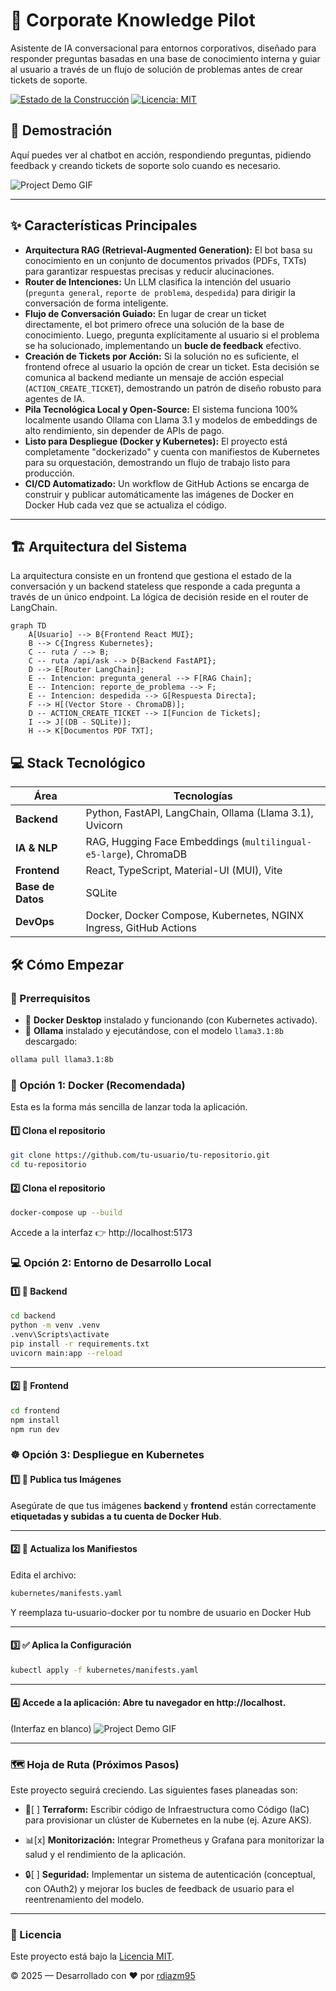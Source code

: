 # 🚀 Corporate Knowledge Pilot

Asistente de IA conversacional para entornos corporativos, diseñado para responder preguntas basadas en una base de conocimiento interna y guiar al usuario a través de un flujo de solución de problemas antes de crear tickets de soporte.

[![Estado de la Construcción](https://github.com/rdiazm95/Corporate-Knowledge-Pilot/actions/workflows/ci.yaml/badge.svg)](https://github.com/rdiazm95/Corporate-Knowledge-Pilot/actions/workflows/ci.yaml)
[![Licencia: MIT](https://img.shields.io/badge/Licencia-MIT-yellow.svg)](https://opensource.org/licenses/MIT)

## 🌟 Demostración

Aquí puedes ver al chatbot en acción, respondiendo preguntas, pidiendo feedback y creando tickets de soporte solo cuando es necesario.

![Project Demo GIF](https://i.imgur.com/pNVPf3M.gif)

---

## ✨ Características Principales

- **Arquitectura RAG (Retrieval-Augmented Generation):** El bot basa su conocimiento en un conjunto de documentos privados (PDFs, TXTs) para garantizar respuestas precisas y reducir alucinaciones.
- **Router de Intenciones:** Un LLM clasifica la intención del usuario (`pregunta general`, `reporte de problema`, `despedida`) para dirigir la conversación de forma inteligente.
- **Flujo de Conversación Guiado:** En lugar de crear un ticket directamente, el bot primero ofrece una solución de la base de conocimiento. Luego, pregunta explícitamente al usuario si el problema se ha solucionado, implementando un **bucle de feedback** efectivo.
- **Creación de Tickets por Acción:** Si la solución no es suficiente, el frontend ofrece al usuario la opción de crear un ticket. Esta decisión se comunica al backend mediante un mensaje de acción especial (`ACTION_CREATE_TICKET`), demostrando un patrón de diseño robusto para agentes de IA.
- **Pila Tecnológica Local y Open-Source:** El sistema funciona 100% localmente usando Ollama con Llama 3.1 y modelos de embeddings de alto rendimiento, sin depender de APIs de pago.
- **Listo para Despliegue (Docker y Kubernetes):** El proyecto está completamente "dockerizado" y cuenta con manifiestos de Kubernetes para su orquestación, demostrando un flujo de trabajo listo para producción.
- **CI/CD Automatizado:** Un workflow de GitHub Actions se encarga de construir y publicar automáticamente las imágenes de Docker en Docker Hub cada vez que se actualiza el código.

---

## 🏗️ Arquitectura del Sistema

La arquitectura consiste en un frontend que gestiona el estado de la conversación y un backend stateless que responde a cada pregunta a través de un único endpoint. La lógica de decisión reside en el router de LangChain.

```mermaid
graph TD
    A[Usuario] --> B{Frontend React MUI};
    B --> C{Ingress Kubernetes};
    C -- ruta / --> B;
    C -- ruta /api/ask --> D{Backend FastAPI};
    D --> E[Router LangChain];
    E -- Intencion: pregunta_general --> F[RAG Chain];
    E -- Intencion: reporte_de_problema --> F;
    E -- Intencion: despedida --> G[Respuesta Directa];
    F --> H[(Vector Store - ChromaDB)];
    D -- ACTION_CREATE_TICKET --> I[Funcion de Tickets];
    I --> J[(DB - SQLite)];
    H --> K[Documentos PDF TXT];
``` 

## 💻 Stack Tecnológico

| Área | Tecnologías |
|------|--------------|
| **Backend** | Python, FastAPI, LangChain, Ollama (Llama 3.1), Uvicorn |
| **IA & NLP** | RAG, Hugging Face Embeddings (`multilingual-e5-large`), ChromaDB |
| **Frontend** | React, TypeScript, Material-UI (MUI), Vite |
| **Base de Datos** | SQLite |
| **DevOps** | Docker, Docker Compose, Kubernetes, NGINX Ingress, GitHub Actions |

## 🛠️ Cómo Empezar

### 🔧 Prerrequisitos

- 🐳 **Docker Desktop** instalado y funcionando (con Kubernetes activado).  
- 🧠 **Ollama** instalado y ejecutándose, con el modelo `llama3.1:8b` descargado:

```bash
ollama pull llama3.1:8b
```
### 🚀 Opción 1: Docker (Recomendada)

Esta es la forma más sencilla de lanzar toda la aplicación.

#### 1️⃣ Clona el repositorio

```bash
git clone https://github.com/tu-usuario/tu-repositorio.git
cd tu-repositorio
```
#### 2️⃣ Clona el repositorio

```bash
docker-compose up --build
```
Accede a la interfaz 👉 http://localhost:5173

### 💻 Opción 2: Entorno de Desarrollo Local

#### 1️⃣ 🐍 Backend

```bash
cd backend
python -m venv .venv
.venv\Scripts\activate
pip install -r requirements.txt
uvicorn main:app --reload
```
---
#### 2️⃣  🎨 Frontend
```bash
cd frontend
npm install
npm run dev
```
### ☸️ Opción 3: Despliegue en Kubernetes

#### 1️⃣ 🐳 Publica tus Imágenes

Asegúrate de que tus imágenes **backend** y **frontend** están correctamente **etiquetadas y subidas a tu cuenta de Docker Hub**.

---

#### 2️⃣ 🧾 Actualiza los Manifiestos

Edita el archivo:

```bash
kubernetes/manifests.yaml
```
Y reemplaza tu-usuario-docker por tu nombre de usuario en Docker Hub

---

 #### 3️⃣ ✅ Aplica la Configuración 

```bash
kubectl apply -f kubernetes/manifests.yaml
```

---

#### 4️⃣ Accede a la aplicación: Abre tu navegador en http://localhost.
(Interfaz en blanco)
![Project Demo GIF](https://i.imgur.com/XQrwFTG.gif)

---

### 🗺️ Hoja de Ruta (Próximos Pasos)
Este proyecto seguirá creciendo. Las siguientes fases planeadas son:

- 🧱[ ] **Terraform:** Escribir código de Infraestructura como Código (IaC) para provisionar un clúster de Kubernetes en la nube (ej. Azure     AKS).

- 📊[x] **Monitorización:** Integrar Prometheus y Grafana para monitorizar la salud y el rendimiento de la aplicación.

- 🔒[ ] **Seguridad:** Implementar un sistema de autenticación (conceptual, con OAuth2) y mejorar los bucles de feedback de usuario para el reentrenamiento del modelo.

---

### 📄 Licencia

Este proyecto está bajo la [Licencia MIT](https://opensource.org/license/MIT).

© 2025 — Desarrollado con ❤️ por [rdiazm95](https://www.linkedin.com/in/rubendim/)
